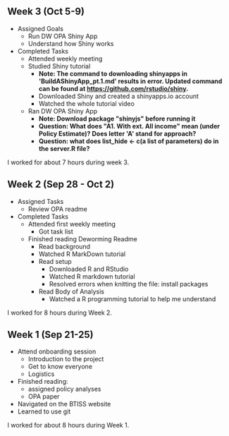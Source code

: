 ## Week 3 (Oct 5-9)  

- Assigned Goals
  - Run DW OPA Shiny App
  - Understand how Shiny works
- Completed Tasks
  - Attended weekly meeting
  - Studied Shiny tutorial
    - **Note: The command to downloading shinyapps in 'BuildAShinyApp_pt.1.md' results in error. Updated command can be found at https://github.com/rstudio/shiny.**
    - Downloaded Shiny and created a shinyapps.io account
    - Watched the whole tutorial video
  - Ran DW OPA Shiny App
    - **Note: Download package "shinyjs" before running it**
    - **Question: What does "A1. With ext. All income" mean (under Policy Estimate)? Does letter 'A' stand for approach?**
    - **Question: what does list_hide <- c(a list of parameters) do in the server.R file?**

I worked for about 7 hours during week 3.


## Week 2 (Sep 28 - Oct 2)

- Assigned Tasks
  - Review OPA readme
- Completed Tasks
  - Attended first weekly meeting
    - Got task list
  - Finished reading Deworming Readme
    - Read background
    - Watched R MarkDown tutorial
    - Read setup
      - Downloaded R and RStudio
      - Watched R markdown tutorial
      - Resolved errors when knitting the file: install packages
    - Read Body of Analysis
      - Watched a R programming tutorial to help me understand

I worked for 8 hours during Week 2.


## Week 1 (Sep 21-25)  

- Attend onboarding session
  - Introduction to the project
  - Get to know everyone
  - Logistics
- Finished reading:
  - assigned policy analyses
  - OPA paper
- Navigated on the BTISS website
- Learned to use git

I worked for about 8 hours during Week 1.
